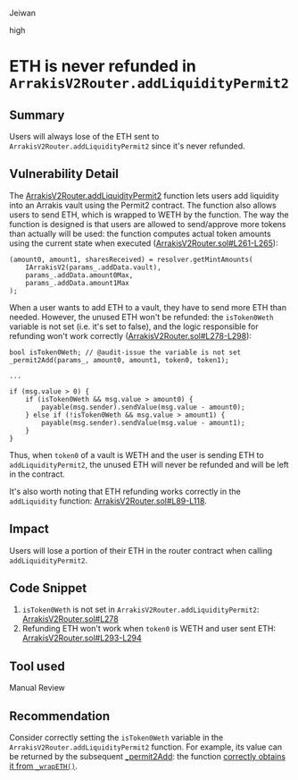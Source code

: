 Jeiwan

high

# ETH is never refunded in `ArrakisV2Router.addLiquidityPermit2`

## Summary
Users will always lose of the ETH sent to `ArrakisV2Router.addLiquidityPermit2` since it's never refunded.
## Vulnerability Detail
The [ArrakisV2Router.addLiquidityPermit2](https://github.com/sherlock-audit/2023-06-arrakis/blob/main/v2-periphery/contracts/ArrakisV2Router.sol#L238) function lets users add liquidity into an Arrakis vault using the Permit2 contract. The function also allows users to send ETH, which is wrapped to WETH by the function. The way the function is designed is that users are allowed to send/approve more tokens than actually will be used: the function computes actual token amounts using the current state when executed ([ArrakisV2Router.sol#L261-L265](https://github.com/sherlock-audit/2023-06-arrakis/blob/main/v2-periphery/contracts/ArrakisV2Router.sol#L261-L265)):
```solidity
(amount0, amount1, sharesReceived) = resolver.getMintAmounts(
    IArrakisV2(params_.addData.vault),
    params_.addData.amount0Max,
    params_.addData.amount1Max
);
```

When a user wants to add ETH to a vault, they have to send more ETH than needed. However, the unused ETH won't be refunded: the `isToken0Weth` variable is not set (i.e. it's set to false), and the logic responsible for refunding won't work correctly ([ArrakisV2Router.sol#L278-L298](https://github.com/sherlock-audit/2023-06-arrakis/blob/main/v2-periphery/contracts/ArrakisV2Router.sol#L278-L298)):
```solidity
bool isToken0Weth; // @audit-issue the variable is not set
_permit2Add(params_, amount0, amount1, token0, token1);

...

if (msg.value > 0) {
    if (isToken0Weth && msg.value > amount0) {
        payable(msg.sender).sendValue(msg.value - amount0);
    } else if (!isToken0Weth && msg.value > amount1) {
        payable(msg.sender).sendValue(msg.value - amount1);
    }
}
```

Thus, when `token0` of a vault is WETH and the user is sending ETH to `addLiquidityPermit2`, the unused ETH will never be refunded and will be left in the contract.

It's also worth noting that ETH refunding works correctly in the `addLiquidity` function: [ArrakisV2Router.sol#L89-L118](https://github.com/sherlock-audit/2023-06-arrakis/blob/main/v2-periphery/contracts/ArrakisV2Router.sol#L89-L118).
## Impact
Users will lose a portion of their ETH in the router contract when calling `addLiquidityPermit2`.
## Code Snippet
1. `isToken0Weth` is not set in `ArrakisV2Router.addLiquidityPermit2`:
[ArrakisV2Router.sol#L278](https://github.com/sherlock-audit/2023-06-arrakis/blob/main/v2-periphery/contracts/ArrakisV2Router.sol#L278)
1. Refunding ETH won't work when `token0` is WETH and user sent ETH:
[ArrakisV2Router.sol#L293-L294](https://github.com/sherlock-audit/2023-06-arrakis/blob/main/v2-periphery/contracts/ArrakisV2Router.sol#L293-L294)
## Tool used
Manual Review
## Recommendation
Consider correctly setting the `isToken0Weth` variable in the `ArrakisV2Router.addLiquidityPermit2` function. For example, its value can be returned by the subsequent [_permit2Add](https://github.com/sherlock-audit/2023-06-arrakis/blob/main/v2-periphery/contracts/ArrakisV2Router.sol#L279): the function [correctly obtains it from `_wrapETH()`](https://github.com/sherlock-audit/2023-06-arrakis/blob/main/v2-periphery/contracts/ArrakisV2Router.sol#L578-L584).